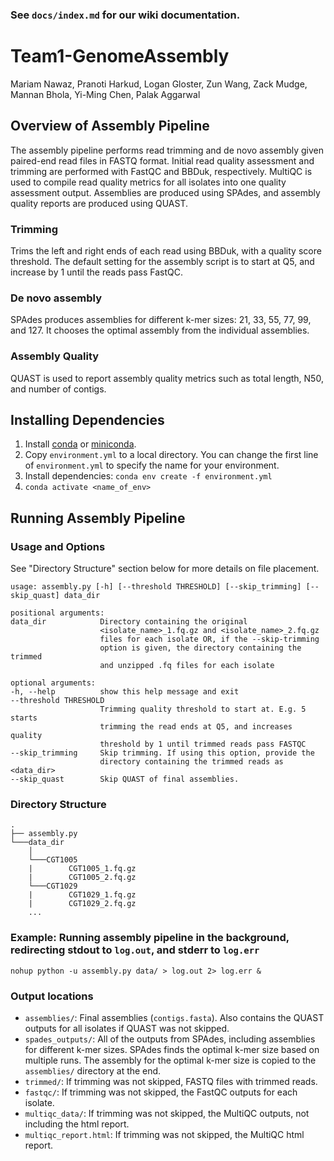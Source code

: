 ### See `docs/index.md` for our wiki documentation.

# Team1-GenomeAssembly
Mariam Nawaz, Pranoti Harkud, Logan Gloster, Zun Wang, Zack Mudge, Mannan Bhola, Yi-Ming Chen, Palak Aggarwal 

## Overview of Assembly Pipeline
The assembly pipeline performs read trimming and de novo assembly given paired-end read files in FASTQ format. Initial read quality assessment and trimming are performed with FastQC and BBDuk, respectively. MultiQC is used to compile read quality metrics for all isolates into one quality assessment output. Assemblies are produced using SPAdes, and assembly quality reports are produced using QUAST.

### Trimming
Trims the left and right ends of each read using BBDuk, with a quality score threshold. The default setting for the assembly script is to start at Q5, and increase by 1 until the reads pass FastQC.
### De novo assembly
SPAdes produces assemblies for different k-mer sizes: 21, 33, 55, 77, 99, and 127. It chooses the optimal assembly from the individual assemblies.
### Assembly Quality
QUAST is used to report assembly quality metrics such as total length, N50, and number of contigs.

## Installing Dependencies
1. Install [conda](https://docs.conda.io/projects/conda/en/latest/user-guide/install/index.html) or [miniconda](https://docs.conda.io/en/latest/miniconda.html).
2. Copy `environment.yml` to a local directory. You can change the first line of `environment.yml` to specify the name for your environment.
3. Install dependencies: `conda env create -f environment.yml`
4. `conda activate <name_of_env>`

## Running Assembly Pipeline
### Usage and Options
See "Directory Structure" section below for more details on file placement.
    
       
    usage: assembly.py [-h] [--threshold THRESHOLD] [--skip_trimming] [--skip_quast] data_dir

    positional arguments:
    data_dir            Directory containing the original
                        <isolate_name>_1.fq.gz and <isolate_name>_2.fq.gz
                        files for each isolate OR, if the --skip-trimming
                        option is given, the directory containing the trimmed
                        and unzipped .fq files for each isolate

    optional arguments:
    -h, --help          show this help message and exit
    --threshold THRESHOLD
                        Trimming quality threshold to start at. E.g. 5 starts
                        trimming the read ends at Q5, and increases quality
                        threshold by 1 until trimmed reads pass FASTQC
    --skip_trimming     Skip trimming. If using this option, provide the
                        directory containing the trimmed reads as <data_dir>
    --skip_quast        Skip QUAST of final assemblies.

### Directory Structure    
    . 
    ├── assembly.py
    └───data_dir
        │
        └───CGT1005
        |        CGT1005_1.fq.gz
        |        CGT1005_2.fq.gz
        └───CGT1029
        |        CGT1029_1.fq.gz
        |        CGT1029_2.fq.gz
        ...

### Example: Running assembly pipeline in the background, redirecting stdout to `log.out`, and stderr to `log.err`
`nohup python -u assembly.py data/ > log.out 2> log.err &`

### Output locations
- `assemblies/`: Final assemblies (`contigs.fasta`). Also contains the QUAST outputs for all isolates if QUAST was not skipped.
- `spades_outputs/`: All of the outputs from SPAdes, including assemblies for different k-mer sizes. SPAdes finds the optimal k-mer size based on multiple runs. The assembly for the optimal k-mer size is copied to the `assemblies/` directory at the end.
- `trimmed/`: If trimming was not skipped, FASTQ files with trimmed reads.
- `fastqc/`: If trimming was not skipped, the FastQC outputs for each isolate.
- `multiqc_data/`: If trimming was not skipped, the MultiQC outputs, not including the html report.
- `multiqc_report.html`: If trimming was not skipped, the MultiQC html report.
